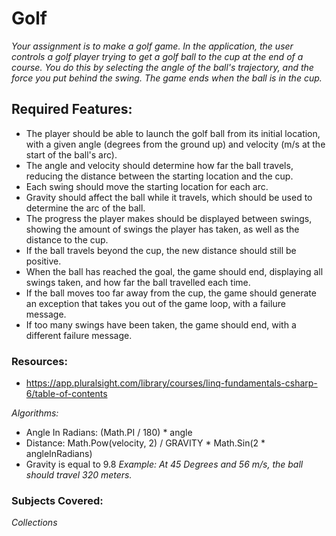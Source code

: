 # Golf

*Your assignment is to make a golf game. In the application, the user controls a golf player trying to get a golf ball to the cup at the end of a course. You do this by selecting the angle of the ball's trajectory, and the force you put behind the swing. The game ends when the ball is in the cup.*

## Required Features:

* The player should be able to launch the golf ball from its initial location, with a given angle (degrees from the ground up) and velocity (m/s at the start of the ball's arc).
* The angle and velocity should determine how far the ball travels, reducing the distance between the starting location and the cup.
* Each swing should move the starting location for each arc.
* Gravity should affect the ball while it travels, which should be used to determine the arc of the ball.
* The progress the player makes should be displayed between swings, showing the amount of swings the player has taken, as well as the distance to the cup.
* If the ball travels beyond the cup, the new distance should still be positive.
* When the ball has reached the goal, the game should end, displaying all swings taken, and how far the ball travelled each time.
* If the ball moves too far away from the cup, the game should generate an exception that takes you out of the game loop, with a failure message.
* If too many swings have been taken, the game should end, with a different failure message.

### Resources:
* https://app.pluralsight.com/library/courses/linq-fundamentals-csharp-6/table-of-contents

*Algorithms:*
* Angle In Radians: (Math.PI / 180) * angle
* Distance: Math.Pow(velocity, 2) / GRAVITY * Math.Sin(2 * angleInRadians)
* Gravity is equal to 9.8
*Example: At 45 Degrees and 56 m/s, the ball should travel 320 meters.*

### Subjects Covered:
*Collections*
